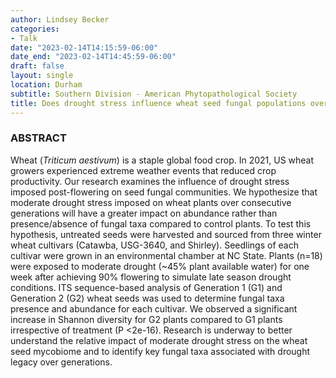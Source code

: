 ```yaml
---
author: Lindsey Becker
categories:
- Talk
date: "2023-02-14T14:15:59-06:00"
date_end: "2023-02-14T14:45:59-06:00"
draft: false
layout: single
location: Durham
subtitle: Southern Division - American Phytopathological Society
title: Does drought stress influence wheat seed fungal populations over generations?
---
```


### ABSTRACT

Wheat (*Triticum aestivum*) is a staple global food crop. In 2021, US wheat growers experienced extreme weather events that reduced crop productivity. Our research examines the influence of drought stress imposed post-flowering on seed fungal communities. We hypothesize that moderate drought stress imposed on wheat plants over consecutive generations will have a greater impact on abundance rather than presence/absence of fungal taxa compared to control plants. To test this hypothesis, untreated seeds were harvested and sourced from three winter wheat cultivars (Catawba, USG-3640, and Shirley). Seedlings of each cultivar were grown in an environmental chamber at NC State. Plants (n=18) were exposed to moderate drought (\~45% plant available water) for one week after achieving 90% flowering to simulate late season drought conditions. ITS sequence-based analysis of Generation 1 (G1) and Generation 2 (G2) wheat seeds was used to determine fungal taxa presence and abundance for each cultivar. We observed a significant increase in Shannon diversity for G2 plants compared to G1 plants irrespective of treatment (P \<2e-16). Research is underway to better understand the relative impact of moderate drought stress on the wheat seed mycobiome and to identify key fungal taxa associated with drought legacy over generations.
